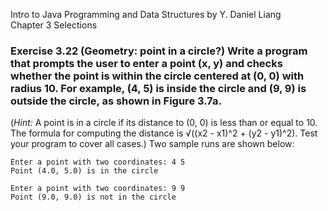 Intro to Java Programming and Data Structures by Y. Daniel Liang <br/>
Chapter 3 Selections

### Exercise 3.22 (Geometry: point in a circle?) Write a program that prompts the user to enter a point (x, y) and checks whether the point is within the circle centered at (0, 0) with radius 10. For example, (4, 5) is inside the circle and (9, 9) is outside the circle, as shown in Figure 3.7a.
(*Hint:* A point is in a circle if its distance to (0, 0) is less than or equal to 10. The formula for computing the distance is √((x2 - x1)^2 + (y2 - y1)^2). Test your program to cover all cases.) Two sample runs are shown below:

    Enter a point with two coordinates: 4 5
    Point (4.0, 5.0) is in the circle
    
    Enter a point with two coordinates: 9 9
    Point (9.0, 9.0) is not in the circle
